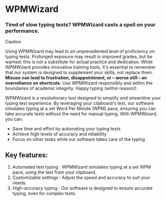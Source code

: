 # WPMWizard
### Tired of slow typing tests? WPMWizard casts a spell on your performance.


> [!CAUTION]
> Using WPMWizard may lead to an unprecedented level of proficiency on typing tests. Prolonged exposure may result in improved grades, but be warned: this is not a substitute for actual practice and dedication.
> While WPMWizard provides innovative training tools, it's essential to remember that our system is designed to supplement your skills, not replace them. **Misuse can lead to frustration, disappointment, or – worse still – an overreliance on shortcuts.**
> Use WPMWizard responsibly and within the boundaries of academic integrity. Happy typing (within reason)!.

WPMWizard is a revolutionary tool designed to simplify and streamline your typing test experience. 
By leveraging your clipboard's text, our software simulates typing at a set Word Per Minute (WPM) pace, ensuring you can take accurate tests without the need for manual typing. With WPMWizard, you can:
  - Save time and effort by automating your typing tests
  - Achieve high levels of accuracy and reliability
  - Focus on other tasks while our software takes care of the typing
 
## Key features:

1. Automated text typing : WPMWizard simulates typing at a set WPM pace, using the text from your clipboard.
2. Customizable settings : Adjust the speed and accuracy to suit your needs.
3. High-accuracy typing : Our software is designed to ensure accurate typing, even for complex texts.

